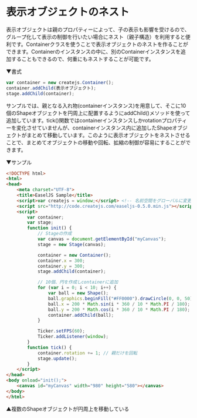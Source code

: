 # 表示オブジェクトのネスト

表示オブジェクトは親のプロパティーによって、子の表示も影響を受けるので、グループ化して表示の制御を行いたい場合にネスト（親子構造）を利用すると便利です。Containerクラスを使うことで表示オブジェクトのネストを作ることができます。Containerのインスタンスの中に、別のContainerインスタンスを追加することもできるので、何重にもネストすることが可能です。

▼書式
```js
var container = new createjs.Container();
container.addChild(表示オブジェクト);
stage.addChild(container);
```

サンプルでは、親となる入れ物(containerインスタンス)を用意して、そこに10個のShapeオブジェクトを円周上に配置するようにaddChild()メソッドを使って追加しています。tick()関数ではcontainerインスタンスしかrotationプロパティーを変化させていませんが、containerインスタンス内に追加したShapeオブジェクトがまとめて移動しています。このように表示オブジェクトをネストさせることで、まとめてオブジェクトの移動や回転、拡縮の制御が容易にすることができます。

▼サンプル

```html
<!DOCTYPE html>
<html>
<head>
	<meta charset="UTF-8">
	<title>EaselJS Sample</title>
    <script>var createjs = window;</script> <!-- 名前空間をグローバルに変更 -->
	<script src="http://code.createjs.com/easeljs-0.5.0.min.js"></script>
	<script>
		var container;
		var stage;
		function init() {
			// Stageの作成
			var canvas = document.getElementById("myCanvas");
			stage = new Stage(canvas);

			container = new Container();
			container.x = 300;
			container.y = 300;
			stage.addChild(container);

			// 10個、円を作成しcontainerに追加
			for (var i = 0; i < 10; i++) {
				var ball = new Shape();
				ball.graphics.beginFill("#FF0000").drawCircle(0, 0, 50);
				ball.x = 200 * Math.sin(i * 360 / 10 * Math.PI / 180);
				ball.y = 200 * Math.cos(i * 360 / 10 * Math.PI / 180);
				container.addChild(ball);
			}

			Ticker.setFPS(60);
			Ticker.addListener(window);
		}
		function tick() {
			container.rotation += 1; // 親だけを回転
			stage.update();
		}
	</script>
</head>
<body onload="init();">
	<canvas id="myCanvas" width="980" height="580"></canvas>
</body>
</html>
```

▲複数のShapeオブジェクトが円周上を移動している
